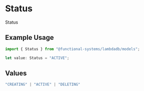 # Status

Status

## Example Usage

```typescript
import { Status } from "@functional-systems/lambdadb/models";

let value: Status = "ACTIVE";
```

## Values

```typescript
"CREATING" | "ACTIVE" | "DELETING"
```
